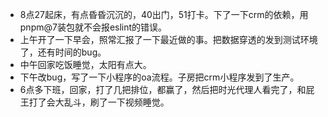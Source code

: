+ 8点27起床，有点昏昏沉沉的，40出门，51打卡。下了一下crm的依赖，用pnpm@7装包就不会报eslint的错误。
+ 上午开了一下早会，照常汇报了一下最近做的事。把数据穿透的发到测试环境了，还有时间的bug。
+ 中午回家吃饭睡觉，太阳有点大。
+ 下午改bug，写了一下小程序的oa流程。子房把crm小程序发到了生产。
+ 6点多下班，回家，打了几把排位，都赢了，然后把时光代理人看完了，和屁王打了会大乱斗，刷了一下视频睡觉。